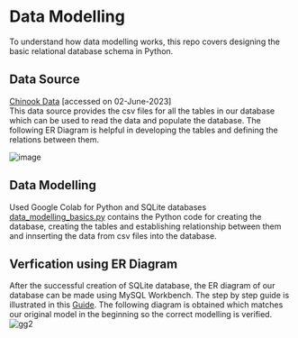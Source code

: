 # Data Modelling 
To understand how data modelling works, this repo covers designing the basic relational database schema in Python.

## Data Source
[Chinook Data](https://github.com/w3c/csvw/tree/gh-pages/examples/tests/scenarios/chinook) [accessed on 02-June-2023]  
This data source provides the csv files for all the tables in our database which can be used to read the data and populate the database. The following ER Diagram is helpful in developing the tables and defining the relations between them.

![image](https://github.com/SomiaNasir/Data_Modelling_Basics/assets/125132307/9a471321-0f73-4ef2-82e0-7c5927f8b32d)
## Data Modelling
Used Google Colab for Python and SQLite databases  
[data_modelling_basics.py](https://github.com/SomiaNasir/Data_Modelling_Basics/blob/main/data_modelling_basics.py) contains the Python code for creating the database, creating the tables and establishing relationship between them and innserting the data from csv files into the database.
## Verfication using ER Diagram
After the successful creation of SQLite database, the ER diagram of our database can be made using MySQL Workbench. The step by step guide is illustrated in this [Guide](https://github.com/SomiaNasir/Data_Modelling_Basics/blob/main/creating_ER_diagram_guide.md). The following diagram is obtained which matches our original model in the beginning so the correct modelling is verified.  
![gg2](https://github.com/SomiaNasir/Data_Modelling_Basics/assets/125132307/c437ef5a-3218-4ffe-a3df-2b5fd9c71fe4)


